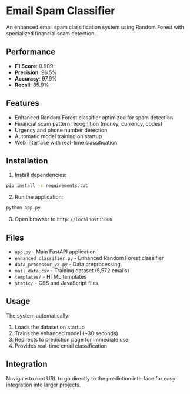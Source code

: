 # Email Spam Classifier

An enhanced email spam classification system using Random Forest with specialized financial scam detection.

## Performance
- **F1 Score**: 0.909
- **Precision**: 96.5%
- **Accuracy**: 97.9%
- **Recall**: 85.9%

## Features
- Enhanced Random Forest classifier optimized for spam detection
- Financial scam pattern recognition (money, currency, codes)
- Urgency and phone number detection
- Automatic model training on startup
- Web interface with real-time classification

## Installation

1. Install dependencies:
```bash
pip install -r requirements.txt
```

2. Run the application:
```bash
python app.py
```

3. Open browser to `http://localhost:5000`

## Files
- `app.py` - Main FastAPI application
- `enhanced_classifier.py` - Enhanced Random Forest classifier
- `data_processor_v2.py` - Data preprocessing
- `mail_data.csv` - Training dataset (5,572 emails)
- `templates/` - HTML templates
- `static/` - CSS and JavaScript files

## Usage
The system automatically:
1. Loads the dataset on startup
2. Trains the enhanced model (~30 seconds)
3. Redirects to prediction page for immediate use
4. Provides real-time email classification

## Integration
Navigate to root URL to go directly to the prediction interface for easy integration into larger projects.